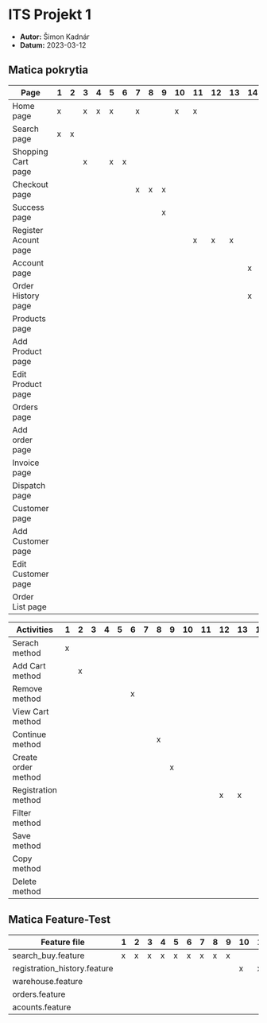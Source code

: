 # ITS Projekt 1

- **Autor:** Šimon Kadnár
- **Datum:** 2023-03-12


## Matica pokrytia  


| Page                |1|2|3|4|5|6|7|8|9|10|11|12|13|14|15|16|17|18|19|20|21|22|23|24|25|26|27|28|29|30|31|32|33|34|35|36|37|38|39|40|41|42|43|44|45|46|47|48|49|50|51|52|
|---------------------|-|-|-|-|-|-|-|-|-|-|-|-|-|-|-|-|-|-|-|-|-|-|-|-|-|-|-|-|-|-|-|-|-|-|-|-|-|-|-|-|-|-|-|-|-|-|-|-|-|-|-|-|
| Home page           |x| |x|x|x| |x| | |x|x| | | | | | | | | | | | | | | | | | | | | | | | | | | | | | | | | | | | | | | | | |
| Search page         |x|x| | | | | | | | | | | | | | | | | | | | | | | | | | | | | | | | | | | | | | | | | | | | | | | | | | |
| Shopping Cart page  | | |x| |x|x| | | | | | | | | | | | | | | | | | | | | | | | | | | | | | | | | | | | | | | | | | | | | | |
| Checkout page       | | | | | | |x|x|x| | | | | | | | | | | | | | | | | | | | | | | | | | | | | | | | | | | | | | | | | | | |
| Success page        | | | | | | | | |x| | | | | | | | | | | | | | | | | | | | | | | | | | | | | | | | | | | | | | | | | | | |
| Register Acount page| | | | | | | | | | |x|x|x| | | | | | | | | | | | | | | | | | | | | | | | | | | | | | | | | | | | | | | |
| Account page        | | | | | | | | | | | | | |x|x| | | | | | | | | | | | | | | | | | | | | | | | | | | | | | | | | | | | | |
| Order History page  | | | | | | | | | | | | | |x|x| | | | | | | | | | | | | | | | | | | | | | | | | | | | | | | | | | | | | |
| Products page       | | | | | | | | | | | | | | | |x| | |x|x|x|x|x| |x|x|x|x| | | | | | | | | | | | | | | | | | | | | | | | |
| Add Product page    | | | | | | | | | | | | | | | |x|x|x|x| | | | | |x| | | | | | | | | | | | | | | | | | | | | | | | | | | |
| Edit Product page   | | | | | | | | | | | | | | | | | | | | | |x|x|x| | | | | | | | | | | | | | | | | | | | | | | | | | | | |
| Orders page         | | | | | | | | | | | | | | | | | | | | | | | | | | | | |x| | |x|x|x|x|x|x|x|x| | | | | | | | | | | | | | 
| Add order page      | | | | | | | | | | | | | | | | | | | | | | | | | | | | |x|x|x|x| | | | | | | | | | | | | | | | | | | | |
| Invoice page        | | | | | | | | | | | | | | | | | | | | | | | | | | | | | | | | | | | |x| | | | | | | | | | | | | | | | | 
| Dispatch page       | | | | | | | | | | | | | | | | | | | | | | | | | | | | | | | | | | | | |x| | | | | | | | | | | | | | | | 
| Customer page       | | | | | | | | | | | | | | | | | | | | | | | | | | | | | | | | | | | | | | | |x| | |x|x|x|x|x| | |x|x|x| 
| Add Customer page   | | | | | | | | | | | | | | | | | | | | | | | | | | | | | | | | | | | | | | | |x|x|x|x| | | | | | | | | | 
| Edit Customer page  | | | | | | | | | | | | | | | | | | | | | | | | | | | | | | | | | | | | | | | | | | | | | |x|x|x|x| | | |
| Order List page     | | | | | | | | | | | | | | | | | | | | | | | | | | | | | | | | | | | | | | | | | | | | | | | | |x| | | |


| Activities          |1|2|3|4|5|6|7|8|9|10|11|12|13|14|15|16|17|18|19|20|21|22|23|24|25|26|27|28|29|30|31|32|33|34|35|36|37|38|39|40|41|42|43|44|45|46|47|48|49|50|51|52|
|---------------------|-|-|-|-|-|-|-|-|-|-|-|-|-|-|-|-|-|-|-|-|-|-|-|-|-|-|-|-|-|-|-|-|-|-|-|-|-|-|-|-|-|-|-|-|-|-|-|-|-|-|-|-|
|Serach method        |x| | | | | | | | | | | | | | | | | | | | | | | | | | | | | | | | | | | | | | | | | | | | | | | | | | | |
|Add Cart method      | |x| | | | | | | | | | | | | | | | | | | | | | | | | | | | | | | | | | | | | | | | | | | | | | | | | | |
|Remove method        | | | | | |x| | | | | | | | | | | | | | | | | | | | | | | | | | | | | | | | | | | | | | | | | | | | | | |
|View Cart method     | | | | | | | | | | | | | | | | | | | | | | | | | | | | | | | | | | | | | | | | | | | | | | | | | | | | |
|Continue method      | | | | | | | |x| | | | | | | | | | | | | | | | | | | | | | | | | | | | | | | | | | | | | | | | | | | | |
|Create order method  | | | | | | | | |x| | | | | | | | | | | | | | | | | | | | |x|x| | | | | | | | | | | | | | | | | | | | | |
|Registration method  | | | | | | | | | | | |x|x| | | | | | | | | | | | | | | | | | | | | | | | | | | | | | | | | | | | | | | |
|Filter method        | | | | | | | | | | | | | | | | | | | |x|x| | | | | | | | | | | |x|x| | | | | | | | | |x|x| | | | | | | |
|Save method          | | | | | | | | | | | | | | | | |x|x| | | | | |x| | | | | | | | | | | | | | | | |x|x| | | | | |x| | | | |
|Copy method          | | | | | | | | | | | | | | | | | | | | | | | | | |x| | | | | | | | | | | | | | | | | | | | | | | | | | |
|Delete method        | | | | | | | | | | | | | | | | | | | | | | | | | | | |x| | | | | | | | | | |x| | | | | | | | | | | | |x|


## Matica Feature-Test


| Feature file |1|2|3|4|5|6|7|8|9|10|11|12|13|14|15|16|17|18|19|20|21|22|23|24|25|26|27|28|29|30|31|32|33|34|35|36|37|38|39|40|41|42|43|44|45|46|47|48|49|50|51|52|
|---------------------|-|-|-|-|-|-|-|-|-|-|-|-|-|-|-|-|-|-|-|-|-|-|-|-|-|-|-|-|-|-|-|-|-|-|-|-|-|-|-|-|-|-|-|-|-|-|-|-|-|-|-|-|
| search_buy.feature |x|x|x|x|x|x|x|x|x|
| registration_history.feature | | | | | | | | | |x|x|x|x|x|x|
| warehouse.feature | | | | | | | | | | | | | | | |x|x|x|x|x|x|x|x|x|x|x|x|x|
| orders.feature | | | | | | | | | | | | | | | | | | | | | | | | | | | | |x|x|x|x|x|x|x|x|x|x|x|
| acounts.feature| | | | | | | | | | | | | | | | | | | | | | | | | | | | | | | | | | | | | | | |x|x|x|x|x|x|x|x|x|x|x|x|x|